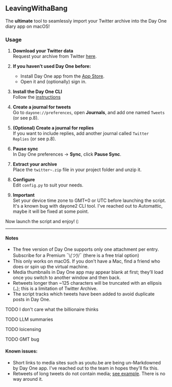 ## LeavingWithaBang

The **ultimate** tool to seamlessly import your Twitter archive into the Day One diary app on macOS!

### Usage

1. **Download your Twitter data**  
   Request your archive from Twitter [here](https://x.com/settings/download_your_data).

2. **If you haven’t used Day One before:**  
   - Install Day One app from the [App Store](https://apps.apple.com/tr/app/day-one/id1055511498?mt=12).  
   - Open it and (optionally) sign in.

3. **Install the Day One CLI**  
   Follow the [instructions](https://dayoneapp.com/guides/day-one-for-mac/command-line-interface-cli/)

4. **Create a journal for tweets**  
   Go to `dayone://preferences`, open **Journals**, and add one named `Tweets` (or see p.8).

5. **(Optional) Create a journal for replies**  
   If you want to include replies, add another journal called `Twitter Replies` (or see p.8).

6. **Pause sync**  
   In Day One preferences → **Sync**, click **Pause Sync**.

7. **Extract your archive**  
   Place the `twitter~.zip` file in your project folder and unzip it.

8. **Configure**  
   Edit `config.py` to suit your needs.

9. **Important**  
   Set your device time zone to GMT+0 or UTC before launching the script. It's a known bug with dayone2 CLI tool. I've reached out to Automattic, maybe it will be fixed at some point.  


Now launch the script and enjoy! (:

---

#### Notes

- The free version of Day One supports only one attachment per entry. Subscribe for a Premium ¯\\_(ツ)_/¯ (there is a free trial option)
- This only works on macOS. If you don't have a Mac, find a friend who does or spin up the virtual machine. 
- Media thumbnails in Day One app may appear blank at first; they’ll load once you switch to another window and then back.  
- Retweets longer than ~125 characters will be truncated with an ellipsis (`…`); this is a limitation of Twitter Archive.  
- The script tracks which tweets have been added to avoid duplicate posts in Day One.

TODO I don't care what the billionaire thinks

TODO LLM summaries

TODO loicensing

TODO GMT bug

#### Known issues:
- Short links to media sites such as youtu.be are being un-Markdowned by Day One app. I've reached out to the team in hopes they'll fix this.
- Retweets of long tweets do not contain media; [see example](https://x.com/JonathanSeriesX/status/1436443683642122248). There is no way around it.
